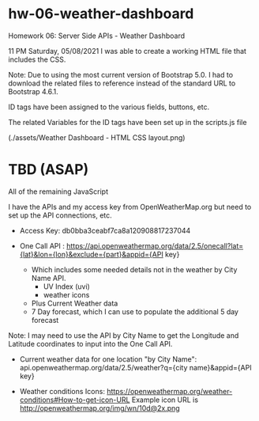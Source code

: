 # hw-06-weather-dashboard

Homework 06: Server Side APIs - Weather Dashboard

11 PM Saturday, 05/08/2021
I was able to create a working HTML file that includes the CSS.

Note: Due to using the most current version of Bootstrap 5.0. I had to download the related files to reference instead of the standard URL to Bootstrap 4.6.1.

ID tags have been assigned to the various fields, buttons, etc.

The related Variables for the ID tags have been set up in the scripts.js file

(./assets/Weather Dashboard - HTML CSS layout.png)

# TBD (ASAP)

All of the remaining JavaScript

I have the APIs and my access key from OpenWeatherMap.org but need to set up the API connections, etc.

- Access Key: db0bba3ceabf7ca8a120908817237044

- One Call API : https://api.openweathermap.org/data/2.5/onecall?lat={lat}&lon={lon}&exclude={part}&appid={API key}
  - Which includes some needed details not in the weather by City Name API.
    - UV Index (uvi)
    - weather icons
  - Plus Current Weather data
  - 7 Day forecast, which I can use to populate the additional 5 day forecast

Note: I may need to use the API by City Name to get the Longitude and Latitude coordinates to input into the One Call API.

- Current weather data for one location "by City Name": api.openweathermap.org/data/2.5/weather?q={city name}&appid={API key}

- Weather conditions Icons: https://openweathermap.org/weather-conditions#How-to-get-icon-URL
  Example icon URL is http://openweathermap.org/img/wn/10d@2x.png

